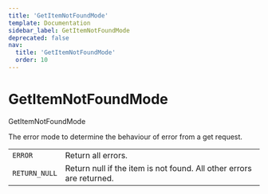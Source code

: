 ```yaml
---
title: 'GetItemNotFoundMode'
template: Documentation
sidebar_label: GetItemNotFoundMode
deprecated: false
nav:
  title: 'GetItemNotFoundMode'
  order: 10
---
```


# GetItemNotFoundMode

<div style={{'fontFamily':'monospace'}}><span style={{'fontSize':'1.5rem','fontWeight':500}}>GetItemNotFoundMode</span></div>

The error mode to determine the behaviour of error from a get request.

| | |
| -- | -- |
| `ERROR` | Return all errors. |
| `RETURN_NULL` | Return null if the item is not found. All other errors are returned. |